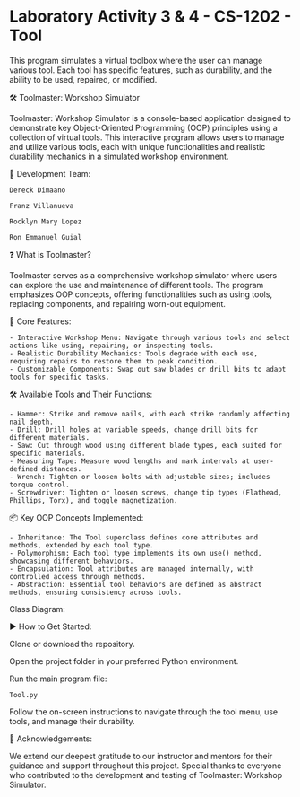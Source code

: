 # Laboratory Activity 3 & 4 - CS-1202 - Tool
This program simulates a virtual toolbox where the user can manage various tool. Each tool has specific features, such as durability, and the ability to be used, repaired, or modified. 

🛠️ Toolmaster: Workshop Simulator

Toolmaster: Workshop Simulator is a console-based application designed to demonstrate key Object-Oriented Programming (OOP) principles using a collection of virtual tools. This interactive program allows users to manage and utilize various tools, each with unique functionalities and realistic durability mechanics in a simulated workshop environment.

👥 Development Team:

    Dereck Dimaano

    Franz Villanueva

    Rocklyn Mary Lopez

    Ron Emmanuel Guial

                                                                   

❓ What is Toolmaster?

Toolmaster serves as a comprehensive workshop simulator where users can explore the use and maintenance of different tools. The program emphasizes OOP concepts, offering functionalities such as using tools, replacing components, and repairing worn-out equipment.

🔧 Core Features:

    - Interactive Workshop Menu: Navigate through various tools and select actions like using, repairing, or inspecting tools.
    - Realistic Durability Mechanics: Tools degrade with each use, requiring repairs to restore them to peak condition.
    - Customizable Components: Swap out saw blades or drill bits to adapt tools for specific tasks.

🛠️ Available Tools and Their Functions:

    - Hammer: Strike and remove nails, with each strike randomly affecting nail depth.
    - Drill: Drill holes at variable speeds, change drill bits for different materials.
    - Saw: Cut through wood using different blade types, each suited for specific materials.
    - Measuring Tape: Measure wood lengths and mark intervals at user-defined distances.
    - Wrench: Tighten or loosen bolts with adjustable sizes; includes torque control.
    - Screwdriver: Tighten or loosen screws, change tip types (Flathead, Phillips, Torx), and toggle magnetization.


📦 Key OOP Concepts Implemented:

    - Inheritance: The Tool superclass defines core attributes and methods, extended by each tool type.
    - Polymorphism: Each tool type implements its own use() method, showcasing different behaviors.
    - Encapsulation: Tool attributes are managed internally, with controlled access through methods.
    - Abstraction: Essential tool behaviors are defined as abstract methods, ensuring consistency across tools.

Class Diagram:


▶️ How to Get Started:

Clone or download the repository.

Open the project folder in your preferred Python environment.

Run the main program file:

    Tool.py

Follow the on-screen instructions to navigate through the tool menu, use tools, and manage their durability.

🌟 Acknowledgements:

We extend our deepest gratitude to our instructor and mentors for their guidance and support throughout this project. Special thanks to everyone who contributed to the development and testing of Toolmaster: Workshop Simulator.
